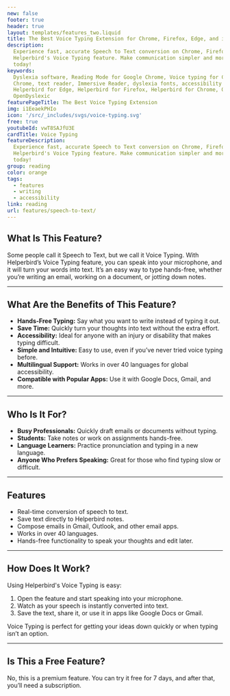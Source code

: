 ```yaml
---
new: false
footer: true
header: true
layout: templates/features_two.liquid
title: The Best Voice Typing Extension for Chrome, Firefox, Edge, and iOS
description:
  Experience fast, accurate Speech to Text conversion on Chrome, Firefox, Edge, and iOS with
  Helperbird's Voice Typing feature. Make communication simpler and more efficient. Try it free
  today!
keywords:
  Dyslexia software, Reading Mode for Google Chrome, Voice typing for Chrome, Text to speech for
  Chrome, text reader, Immersive Reader, dyslexia fonts, accessibility software, dyslexia software,
  Helperbird for Edge, Helperbird for Firefox, Helperbird for Chrome, Opendyslexic for Chrome,
  OpenDyslexic
featurePageTitle: The Best Voice Typing Extension
img: i1EeaekPHIo
icon: '/src/_includes/svgs/voice-typing.svg'
free: true
youtubeId: vwT8SAJfU3E
cardTitle: Voice Typing
featureDescription:
  Experience fast, accurate Speech to Text conversion on Chrome, Firefox, Edge, and iOS with
  Helperbird's Voice Typing feature. Make communication simpler and more efficient. Try it free
  today!
group: reading
color: orange
tags:
  - features
  - writing
  - accessibility
link: reading
url: features/speech-to-text/
---
```



## What Is This Feature?

Some people call it Speech to Text, but we call it Voice Typing. With Helperbird’s Voice Typing feature, you can speak into your microphone, and it will turn your words into text. It’s an easy way to type hands-free, whether you’re writing an email, working on a document, or jotting down notes.

---

## What Are the Benefits of This Feature?

- **Hands-Free Typing:** Say what you want to write instead of typing it out.  
- **Save Time:** Quickly turn your thoughts into text without the extra effort.  
- **Accessibility:** Ideal for anyone with an injury or disability that makes typing difficult.  
- **Simple and Intuitive:** Easy to use, even if you’ve never tried voice typing before.  
- **Multilingual Support:** Works in over 40 languages for global accessibility.  
- **Compatible with Popular Apps:** Use it with Google Docs, Gmail, and more.  

---

## Who Is It For?

- **Busy Professionals:** Quickly draft emails or documents without typing.  
- **Students:** Take notes or work on assignments hands-free.  
- **Language Learners:** Practice pronunciation and typing in a new language.  
- **Anyone Who Prefers Speaking:** Great for those who find typing slow or difficult.  

---

## Features

- Real-time conversion of speech to text.  
- Save text directly to Helperbird notes.  
- Compose emails in Gmail, Outlook, and other email apps.  
- Works in over 40 languages.  
- Hands-free functionality to speak your thoughts and edit later.  

---

## How Does It Work?

Using Helperbird's Voice Typing is easy:  
1. Open the feature and start speaking into your microphone.  
2. Watch as your speech is instantly converted into text.  
3. Save the text, share it, or use it in apps like Google Docs or Gmail.

Voice Typing is perfect for getting your ideas down quickly or when typing isn’t an option.

---

## Is This a Free Feature?

No, this is a premium feature. You can try it free for 7 days, and after that, you’ll need a subscription.
